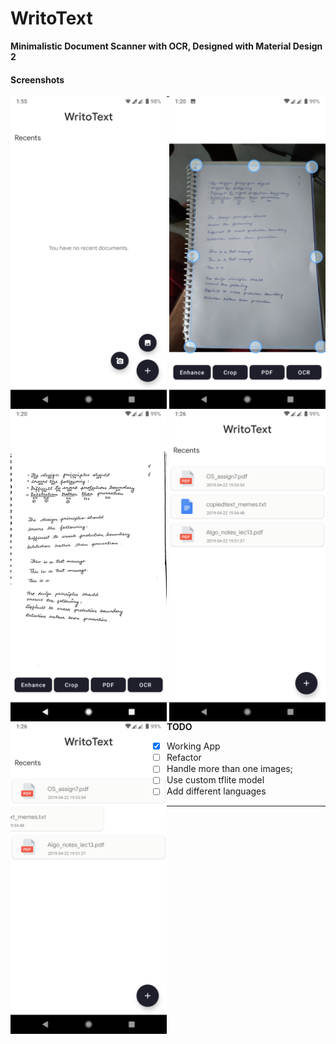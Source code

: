# WritoText

**Minimalistic Document Scanner with OCR, Designed with Material Design 2**

#### Screenshots

<img align="left" height ="500" src="https://github.com/MgeeeeK/WritoText/blob/master/screenshots/01.png">
<img align="right" height ="500" src="https://raw.githubusercontent.com/MgeeeeK/WritoText/master/screenshots/2.png">
<img align="left" height ="500" src="https://raw.githubusercontent.com/MgeeeeK/WritoText/master/screenshots/3.png">
<img align="right" height ="500" src="https://raw.githubusercontent.com/MgeeeeK/WritoText/master/screenshots/4.png">
<img align="left" height ="500" src="https://raw.githubusercontent.com/MgeeeeK/WritoText/master/screenshots/5.png">

---
**TODO**
- [x] Working App
- [ ] Refactor
- [ ] Handle more than one images; 
- [ ] Use custom tflite model
- [ ] Add different languages
---
